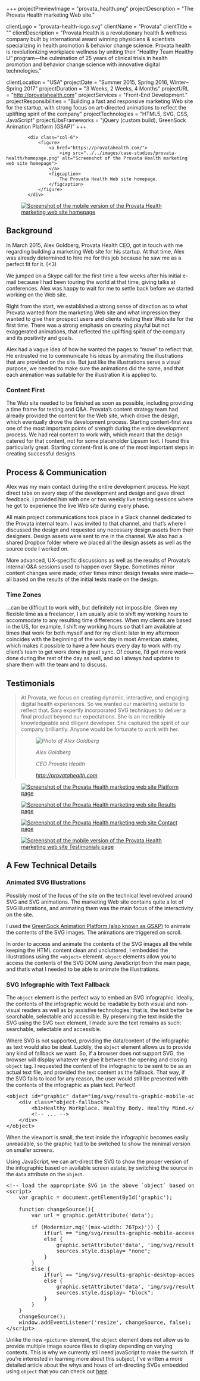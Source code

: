 +++
projectPreviewImage = "provata_health.png"
projectDescription = "The Provata Health marketing Web site."

clientLogo = "provata-health-logo.svg"
clientName = "Provata"
clientTitle = ""
clientDescription = "Provata Health is a revolutionary health & wellness company built by international award winning physicians & scientists specializing in health promotion & behavior change science. Provata health is revolutionizing workplace wellness by uniting their “Healthy Team Healthy U” program—the culmination of 25 years of clinical trials in health promotion and behavior change science with innovative digital technologies."

clientLocation = "USA"
projectDate = "Summer 2015, Spring 2016, Winter–Spring 2017"
projectDuration = "3 Weeks, 2 Weeks, 4 Months"
projectURL = "http://provatahealth.com"
projectServices = "Front-End Development."
projectResponsibilities = "Building a fast and responsive marketing Web site for the startup, with strong focus on art-directed animations to reflect the uplifting spirit of the company"
projectTechnologies = "HTML5, SVG, CSS, JavaScript"
projectLibsFrameworks = "jQuery (custom build), GreenSock Animation Platform (GSAP)"
+++

<div class="full-width case-study"> 
	<div class="container">
		<div class="row">
	
			<div class="col-6">
				<figure>
					<a href="https://provatahealth.com/">
						<img src="../../images/case-studies/provata-health/homepage.png" alt="Screenshot of the Provata Health marketing web site homepage">
					</a>
					<figcaption>
						The Provata Health Web site homepage.
					</figcaption>
				</figure>
			</div>	
<div class="col-6">
				<figure>
					<a href="https://provatahealth.com/science.html">
						<img src="../../images/case-studies/provata-health/science.png" alt="Screenshot of the mobile version of the Provata Health marketing web site homepage">
					</a>
				</figure>
			</div>
</div>
		<div class="row">
			<div class="col-4">
				<h2 id="background">Background</h2>
			</div>
			<div class="col-8">
				<p>
					In March 2015, Alex Goldberg, Provata Health CEO, got in touch with me regarding building a marketing Web site for his startup. At that time, Alex was already determined to hire me for this job because he saw me as a perfect fit for it. (&lt;3)
				</p>
				<p>
					We jumped on a Skype call for the first time a few weeks after his initial e-mail because I had been touring the world at that time, giving talks at conferences. Alex was happy to wait for me to settle back before we started working on the Web site.
				</p>
				<p>
					Right from the start, we established a strong sense of direction as to what Provata wanted from the marketing Web site and what impression they wanted to give their prospect users and clients visiting their Web site for the first time. There was a strong emphasis on creating playful but not exaggerated animations, that reflected the uplifting spirit of the company and its positivity and goals.
				</p>
				<p>
					Alex had a vague idea of how he wanted the pages to “move” to reflect that. He entrusted me to communicate his ideas by animating the illustrations that are provided on the site. But just like the illustrations serve a visual purpose, we needed to make sure the animations did the same, and that each animation was suitable for the illustration it is applied to.
				</p>
				<h3>Content First</h3>
				<p>
					The Web site needed to be finished as soon as possible, including providing a time frame for testing and Q&amp;A. Provata’s content strategy team had already provided the content for the Web site, which drove the design, which eventually drove the development process. Starting content-first was one of the most important points of srength during the entire development process. We had real content to work with, which meant that the design catered for that content, not for some placeholder Lipsum text. I found this particularly great. Starting content-first is one of the most important steps in creating successful designs.
				</p>
			</div>
		</div>
		<div class="row">
			<div class="col-4">
				<h2 id="process">Process &amp; Communication</h2>
			</div>
			<div class="col-8">
				<p> 
					Alex was my main contact during the entire development process. He kept direct tabs on every step of the development and design and gave direct feedback. I provided him with one or two weekly live testing sessions where he got to experience the live Web site during every phase.
				</p>
				<p>
					All main project communications took place in a Slack channel dedicated to the Provata internal team. I was invited to that channel, and that’s where I discussed the design and requested any necessary design assets from their designers. Design assets were sent to me in the channel. We also had a shared Dropbox folder where we placed all the design assets as well as the source code I worked on.
				</p>
				<p>
					More advanced, UX-specific discussions as well as the results of Provata’s internal Q&amp;A sessions used to happen over Skype. Sometimes minor content changes were made; other times minor design tweaks were made—all based on the results of the initial tests made on the design.
				</p>
				<h3>Time Zones</h3>
				<p>
					...can be difficult to work with, but definitely not impossible. Given my flexible time as a freelancer, I am usually able to shift my working hours to accommodate to any resulting time differences. When my clients are based in the US, for example, I shift my working hours so that I am available at times that work for both myself and for my client: later in my afternoon coincides with the beginning of the work day in most American states, which makes it possible to have a few hours every day to work with my client’s team to get work done in great sync. Of course, I’d get more work done during the rest of the day as well, and so I always had updates to share them with the team and to discuss.
				</p>
			</div>
		</div>
		<div class="row">
			<div class="col-4">
				<h2 id="testimonials">Testimonials</h2>
			</div>
			<div class="col-8">
				<blockquote class="testimonial">
					<p>
						At Provata, we focus on creating dynamic, interactive, and engaging digital health experiences. So we wanted our marketing website to reflect that. Sara expertly incorporated SVG techniques to deliver a final product beyond our expectations. She is an incredibly knowledgeable and diligent developer. She captured the spirit of our company brilliantly. Anyone would be fortunate to work with her. 
					</p>
					<cite class="cite-with-image">
						<figure>
							<img src="../../images/alex-goldberg.png" alt="Photo of Alex Goldberg">
							<figcaption>
								<p>Alex Goldberg</p>
								<p>CEO Provata Health</p>
								<p><a href="http://provatahealth.com">http://provatahealth.com</a></p>
							</figcaption>
						</figure>
					</cite>
				</blockquote>
			</div>
		</div>
		<div class="row">
			<div class="col-6">
				<figure>
					<a href="https://provatahealth.com/platform.html">
						<img src="../../images/case-studies/provata-health/platform.png" alt="Screenshot of the Provata Health marketing web site Platform page">
					</a>
				</figure>
			</div>	
			<div class="col-6">
				<figure>
					<a href="https://provatahealth.com/results.html">
						<img src="../../images/case-studies/provata-health/results.png" alt="Screenshot of the Provata Health marketing web site Results page">
					</a>
				</figure>
			</div>	
		</div>
		<div class="row">
			<div class="col-6">
				<figure>
					<a href="https://provatahealth.com/contact.html">
						<img src="../../images/case-studies/provata-health/contact.png" alt="Screenshot of the Provata Health marketing web site Contact page">
					</a>
				</figure>
			</div>	
			<div class="col-6">
				<figure>
					<a href="https://provatahealth.com/testimonials.html">
						<img src="../../images/case-studies/provata-health/testimonials.png" alt="Screenshot of the mobile version of the Provata Health marketing web site Testimonials page">
					</a>
				</figure>
			</div>	
		</div>
		<div class="row">
			<div class="col-4">
				<h2 id="technical-details">A Few Technical Details</h2>
			</div>
			<div class="col-8">
				<h3>Animated SVG Illustrations</h3>
				<p>
					Possibly most of the focus of the site on the technical level revolved around SVG and SVG animations.
					The marketing Web site contains quite a lot of SVG illustrations, and animating them was the main focus of the interactivity on the site.
				</p>
				<p>
					I used the <a href="https://greensock.com">GreenSock Animation Platform (also known as GSAP)</a> to animate the contents of the SVG images. The animations are triggered on scroll.
				</p>
				<p>
					In order to access and animate the contents of the SVG images all the while keeping the HTML content clean and uncluttered, I embedded the illustrations using the <code>&lt;object&gt;</code> element. <code>object</code> elements allow you to access the contents of the SVG DOM using JavaScript from the main page, and that’s what I needed to be able to animate the illustrations.
				</p>
				<h3>SVG Infographic with Text Fallback</h3>
				<p>
					The <code>object</code> element is the perfect way to embed an SVG infographic. Ideally, the contents of the infographic would be readable by both visual and non-visual readers as well as by assistive technologies; that is, the text better be searchable, selectable and accessible.
					By preserving the text inside the SVG using the SVG <code>text</code> element, I made sure the text remains as such: searchable, selectable and accessible. 
				</p>
				<p>
					Where SVG is not supported, providing the data/content of the infographic as text would also be ideal. Luckily, the <code>object</code> element allows us to provide any kind of fallback we want. So, if a browser does not support SVG, the browser will display whatever we give it between the opening and closing <code>object</code> tag. I requested the content of the infographic to be sent to be as an actual text file, and provided the text content as the fallback. That way, if the SVG fails to load for any reason, the user would still be presented with the contents of the infographic as plain text. Perfect!
				</p>
				
<pre class="brush:html">
&lt;object id="graphic" data="img/svg/results-graphic-mobile-accessible.svg" type="image/svg+xml"&gt;
	&lt;div class="object-fallback"&gt;
		&lt;h1&gt;Healthy Workplace. Healthy Body. Healthy Mind.&lt;/h1&gt;
		&lt;!-- ... --&gt;
	&lt;/div&gt;
&lt;/object&gt;
</pre>
<p>
					When the viewport is small, the text inside the infographic becomes easily unreadable, so the graphic had to be switched to show the minimal version on smaller screens.
				</p>
<p>
					Using JavaScript, we can art-direct the SVG to show the proper version of the infographic based on available screen estate, by switching the source in the <code>data</code> attribute on the <code>object</code>.
				</p>

<pre class="brush:js">
&lt;!-- load the appropriate SVG in the above `object` based on viewport size --&gt;
&lt;script&gt;
    var graphic = document.getElementById('graphic');

    function changeSource(){
        var url = graphic.getAttribute('data');

        if (Modernizr.mq('(max-width: 767px)')) {
            if(url == "img/svg/results-graphic-mobile-accessible.svg") return;
            else {
                graphic.setAttribute('data', 'img/svg/results-graphic-mobile-accessible.svg');
                sources.style.display= "none";
            }
        }
        else {
            if(url == "img/svg/results-graphic-desktop-accessible.svg") return;
            else {
                graphic.setAttribute('data', 'img/svg/results-graphic-desktop-accessible.svg');
                sources.style.display= "block";
            }
        }
    }
    changeSource();
    window.addEventListener('resize', changeSource, false);
&lt;/script&gt;
</pre>

<p>
	Unlike the new <code>&lt;picture&gt;</code> element, the <code>object</code> element does not allow us to provide multiple image source files to display depending on varying contexts. This is why we currently still need javaScript to make the switch. If you’re interested in learning more about this subject, I’ve written a more detailed article about the whys and hows of art-directing SVGs embedded using <code>object</code> that you can check out <a href="https://sarasoueidan.com/blog/art-directing-svg-object/">here</a>.
				</p>
</div>
		</div>

</div>
</div>